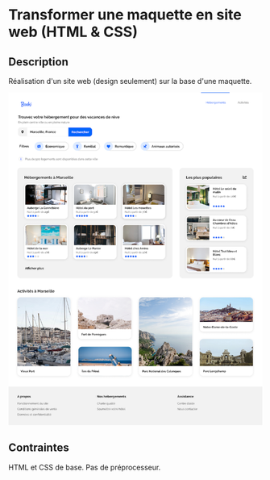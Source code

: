 # Transformer une maquette en site web (HTML & CSS)


## Description

Réalisation d'un site web (design seulement) sur la base d'une maquette.

![maquette](oc2-maquette.png)


## Contraintes

HTML et CSS de base. Pas de préprocesseur.
